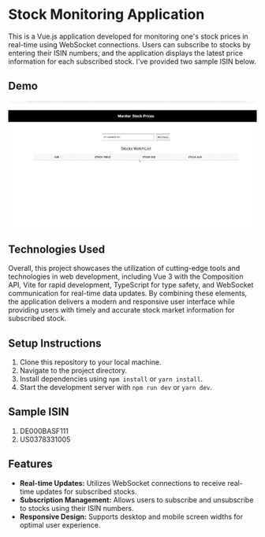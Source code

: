 # Stock Monitoring Application

This is a Vue.js application developed for monitoring one's stock prices in real-time using WebSocket connections. Users can subscribe to stocks by entering their ISIN numbers, and the application displays the latest price information for each subscribed stock. I've provided two sample ISIN below.

## Demo 

![app-demo](./src/assets/demo.gif)

## Technologies Used
Overall, this project showcases the utilization of cutting-edge tools and technologies in web development, including Vue 3 with the Composition API, Vite for rapid development, TypeScript for type safety, and WebSocket communication for real-time data updates. By combining these elements, the application delivers a modern and responsive user interface while providing users with timely and accurate stock market information for subscribed stock.

## Setup Instructions

1. Clone this repository to your local machine.
2. Navigate to the project directory.
3. Install dependencies using `npm install` or `yarn install`.
4. Start the development server with `npm run dev` or `yarn dev`.

## Sample ISIN

1. DE000BASF111
2. US0378331005

## Features

- **Real-time Updates:** Utilizes WebSocket connections to receive real-time updates for subscribed stocks.
- **Subscription Management:** Allows users to subscribe and unsubscribe to stocks using their ISIN numbers.
- **Responsive Design:** Supports desktop and mobile screen widths for optimal user experience.


